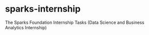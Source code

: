# sparks-internship
The Sparks Foundation Internship Tasks
(Data Science and Business Analytics Internship)
